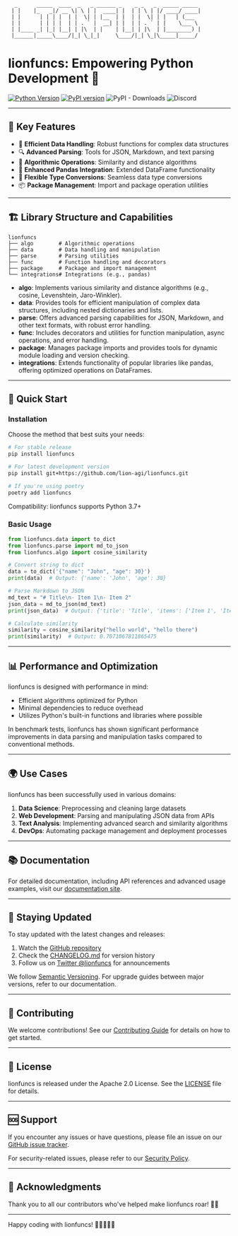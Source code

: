 ```
  _      _____  ____  _   _ ______ _    _ _   _  _____ _____
 | |    |_   _|/ __ \| \ | |  ____| |  | | \ | |/ ____/ ____|
 | |      | | | |  | |  \| | |__  | |  | |  \| | |   | (___
 | |      | | | |  | | . ` |  __| | |  | | . ` | |    \___ \
 | |____ _| |_| |__| | |\  | |    | |__| | |\  | |________) |
 |______|_____\____/|_| \_|_|     \____/|_| \_|\_____|_____/

```

# lionfuncs: Empowering Python Development 🦁

[![Python Version](https://img.shields.io/badge/python-3.11%2B-blue)](https://www.python.org/downloads/)
[![PyPI version](https://badge.fury.io/py/lionfuncs.svg)](https://badge.fury.io/py/lionfuncs)
![PyPI - Downloads](https://img.shields.io/pypi/dm/lionfuncs?color=blue)
![Discord](https://img.shields.io/discord/1167495547670777866?color=7289da&label=discord&logo=discord)

---

## 🌟 Key Features

- 🔢 **Efficient Data Handling**: Robust functions for complex data structures
- 🔍 **Advanced Parsing**: Tools for JSON, Markdown, and text parsing
- 🧮 **Algorithmic Operations**: Similarity and distance algorithms
- 🐼 **Enhanced Pandas Integration**: Extended DataFrame functionality
- 🔄 **Flexible Type Conversions**: Seamless data type conversions
- 📦 **Package Management**: Import and package operation utilities

---

## 🏗️ Library Structure and Capabilities

```
lionfuncs
├── algo        # Algorithmic operations
├── data        # Data handling and manipulation
├── parse       # Parsing utilities
├── func        # Function handling and decorators
├── package     # Package and import management
└── integrations# Integrations (e.g., pandas)
```

- **algo**: Implements various similarity and distance algorithms (e.g., cosine, Levenshtein, Jaro-Winkler).
- **data**: Provides tools for efficient manipulation of complex data structures, including nested dictionaries and lists.
- **parse**: Offers advanced parsing capabilities for JSON, Markdown, and other text formats, with robust error handling.
- **func**: Includes decorators and utilities for function manipulation, async operations, and error handling.
- **package**: Manages package imports and provides tools for dynamic module loading and version checking.
- **integrations**: Extends functionality of popular libraries like pandas, offering optimized operations on DataFrames.

---

## 🚀 Quick Start

### Installation

Choose the method that best suits your needs:

```bash
# For stable release
pip install lionfuncs

# For latest development version
pip install git+https://github.com/lion-agi/lionfuncs.git

# If you're using poetry
poetry add lionfuncs
```

Compatibility: lionfuncs supports Python 3.7+

### Basic Usage

```python
from lionfuncs.data import to_dict
from lionfuncs.parse import md_to_json
from lionfuncs.algo import cosine_similarity

# Convert string to dict
data = to_dict('{"name": "John", "age": 30}')
print(data)  # Output: {'name': 'John', 'age': 30}

# Parse Markdown to JSON
md_text = "# Title\n- Item 1\n- Item 2"
json_data = md_to_json(md_text)
print(json_data)  # Output: {'title': 'Title', 'items': ['Item 1', 'Item 2']}

# Calculate similarity
similarity = cosine_similarity("hello world", "hello there")
print(similarity)  # Output: 0.7071067811865475
```

---

## 📊 Performance and Optimization

lionfuncs is designed with performance in mind:

- Efficient algorithms optimized for Python
- Minimal dependencies to reduce overhead
- Utilizes Python's built-in functions and libraries where possible

In benchmark tests, lionfuncs has shown significant performance improvements in data parsing and manipulation tasks compared to conventional methods.

---

## 🌍 Use Cases

lionfuncs has been successfully used in various domains:

1. **Data Science**: Preprocessing and cleaning large datasets
2. **Web Development**: Parsing and manipulating JSON data from APIs
3. **Text Analysis**: Implementing advanced search and similarity algorithms
4. **DevOps**: Automating package management and deployment processes

---

## 📚 Documentation

For detailed documentation, including API references and advanced usage examples, visit our [documentation site](https://lionfuncs.readthedocs.io).

---

## 🔄 Staying Updated

To stay updated with the latest changes and releases:

1. Watch the [GitHub repository](https://github.com/lion-agi/lionfuncs)
2. Check the [CHANGELOG.md](https://github.com/lion-agi/lionfuncs/blob/main/CHANGELOG.md) for version history
3. Follow us on [Twitter @lionfuncs](https://twitter.com/lionfuncs) for announcements

We follow [Semantic Versioning](https://semver.org/). For upgrade guides between major versions, refer to our documentation.

---

## 🤝 Contributing

We welcome contributions! See our [Contributing Guide](https://github.com/lion-agi/lionfuncs/blob/main/CONTRIBUTING.md) for details on how to get started.

---

## 📄 License

lionfuncs is released under the Apache 2.0 License. See the [LICENSE](https://github.com/lion-agi/lionfuncs/blob/main/LICENSE) file for details.

---

## 🆘 Support

If you encounter any issues or have questions, please file an issue on our [GitHub issue tracker](https://github.com/lion-agi/lionfuncs/issues).

For security-related issues, please refer to our [Security Policy](https://github.com/lion-agi/lionfuncs/security/policy).

---

## 🙏 Acknowledgments

Thank you to all our contributors who've helped make lionfuncs roar! 🦁💖

---

Happy coding with lionfuncs! 🎉👨‍💻👩‍💻
